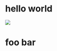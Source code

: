 # hello world

![](https://raw.githubusercontent.com/vadimkantorov/moncms/gh-pages/assets/cat-typing.29244fe9.gif)

# foo bar

